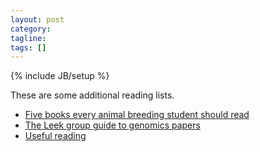 ```yaml
---
layout: post
category:
tagline: 
tags: []
---
```

{% include JB/setup %}

These are some additional reading lists.

* [Five books every animal breeding student should read](http://johnbcole.com/scienceblog/five-books-every-animal-breeding-student-should-read.html)
* [The Leek group guide to genomics papers](https://github.com/jtleek/genomicspapers/)
* [Useful reading](http://jkplab.org/useful-reading/)

